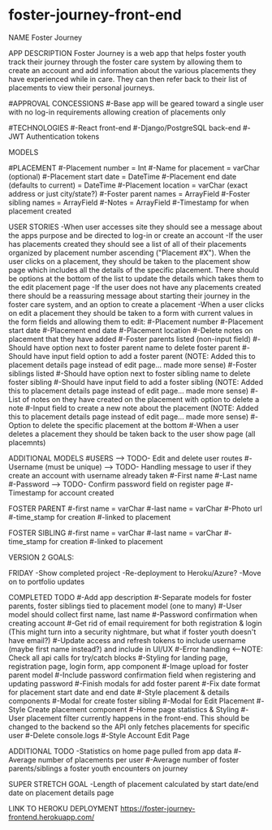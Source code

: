 # foster-journey-front-end

NAME
Foster Journey


APP DESCRIPTION
Foster Journey is a web app that helps foster youth track their journey through the foster care system by allowing them to create an account and add information about the various placements they have experienced while in care. They can then refer back to their list of placements to view their personal journeys.


#APPROVAL CONCESSIONS
#-Base app will be geared toward a single user with no log-in requirements allowing creation of placements only


#TECHNOLOGIES
#-React front-end
#-Django/PostgreSQL back-end
#-JWT Authentication tokens


MODELS

#PLACEMENT
#-Placement number = Int
#-Name for placement = varChar (optional)
#-Placement start date = DateTime
#-Placement end date (defaults to current) = DateTime
#-Placement location = varChar (exact address or just city/state?)
#-Foster parent names = ArrayField
#-Foster sibling names = ArrayField
#-Notes = ArrayField
#-Timestamp for when placement created


USER STORIES
-When user accesses site they should see a message about the apps purpose and be directed to log-in or create an account
-If the user has placements created they should see a list of all of their placements organized by placement number ascending ("Placement #X"). When the user clicks on a placement, they should be taken to the placement show page which includes all the details of the specific placement. There should be options at the bottom of the list to update the details which takes them to the edit placement page
-If the user does not have any placements created there should be a reassuring message about starting their journey in the foster care system, and an option to create a placement
-When a user clicks on edit a placement they should be taken to a form with current values in the form fields and allowing them to edit:
	#-Placement number
	#-Placement start date
	#-Placement end date
	#-Placement location
    #-Delete notes on placement that they have added
	#-Foster parents listed (non-input field)
	#-Should have option next to foster parent name to delete foster parent
	#-Should have input field option to add a foster parent (NOTE: Added this to placement details page instead of edit page... made more sense)
	#-Foster siblings listed
	#-Should have option next to foster sibling name to delete foster sibling
	#-Should have input field to add a foster sibling (NOTE: Added this to placement details page instead of edit page... made more sense)
	#-List of notes on they have created on the placement with option to delete a note
	#-Input field to create a new note about the placement (NOTE: Added this to placement details page instead of edit page... made more sense)
	#-Option to delete the specific placement at the bottom
	#-When a user deletes a placement they should be taken back to the user show page (all placemnts)


ADDITIONAL MODELS
#USERS --> TODO- Edit and delete user routes
#-Username (must be unique) --> TODO- Handling message to user if they create an account with username already taken
#-First name
#-Last name
#-Password --> TODO- Confirm password field on register page
#-Timestamp for account created

FOSTER PARENT
#-first name = varChar
#-last name = varChar
#-Photo url
#-time_stamp for creation
#-linked to placement

FOSTER SIBLING
#-first name = varChar
#-last name = varChar
#-time_stamp for creation
#-linked to placement

VERSION 2 GOALS:


FRIDAY
-Show completed project
-Re-deployment to Heroku/Azure?
-Move on to portfolio updates


COMPLETED TODO
#-Add app description
#-Separate models for foster parents, foster siblings tied to placement model (one to many)
#-User model should collect first name, last name
#-Password confirmation when creating account
#-Get rid of email requirement for both registration & login (This might turn into a security nightmare, but what if foster youth doesn't have email?)
#-Update access and refresh tokens to include username (maybe first name instead?) and include in UI/UX
#-Error handling <--NOTE: Check all api calls for try/catch blocks
#-Styling for landing page, registration page, login form, app component
#-Image upload for foster parent model
#-Include password confirmation field when registering and updating password
#-Finish modals for add foster parent
#-Fix date format for placement start date and end date
#-Style placement & details components
	#-Modal for create foster sibling
	#-Modal for Edit Placement
#-Style Create placement component
#-Home page statistics & Styling
#-User placement filter currently happens in the front-end. This should be changed to the backend so the API only fetches placements for specific user
#-Delete console.logs
#-Style Account Edit Page



ADDITIONAL TODO
-Statistics on home page pulled from app data
	#-Average number of placements per user
	#-Average number of foster parents/siblings a foster youth encounters on journey

	
SUPER STRETCH GOAL
-Length of placement calculated by start date/end date on placement details page




LINK TO HEROKU DEPLOYMENT
https://foster-journey-frontend.herokuapp.com/